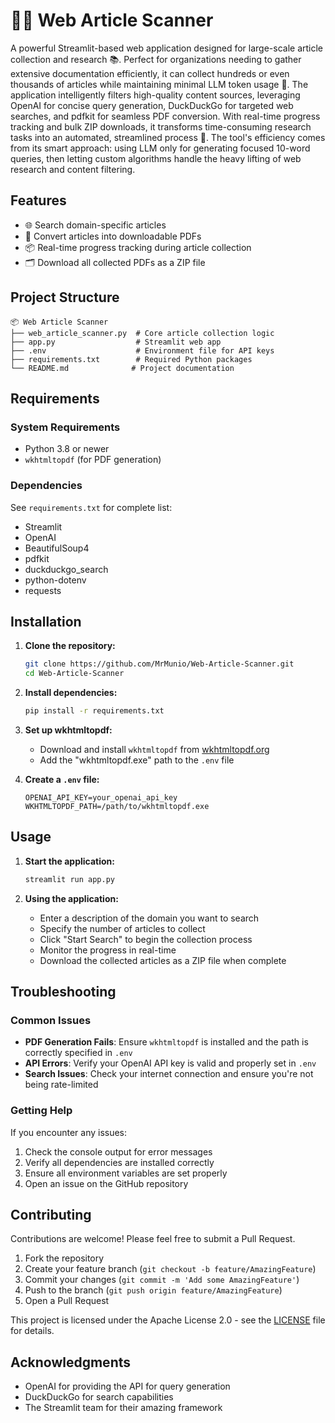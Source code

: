 # 🕵️‍♂️ Web Article Scanner

A powerful Streamlit-based web application designed for large-scale article collection and research 📚. Perfect for organizations needing to gather extensive documentation efficiently, it can collect hundreds or even thousands of articles while maintaining minimal LLM token usage 🎯. The application intelligently filters high-quality content sources, leveraging OpenAI for concise query generation, DuckDuckGo for targeted web searches, and pdfkit for seamless PDF conversion. With real-time progress tracking and bulk ZIP downloads, it transforms time-consuming research tasks into an automated, streamlined process 🚀. The tool's efficiency comes from its smart approach: using LLM only for generating focused 10-word queries, then letting custom algorithms handle the heavy lifting of web research and content filtering.

## Features

- 🌐 Search domain-specific articles
- 📄 Convert articles into downloadable PDFs
- 📦 Real-time progress tracking during article collection
- 🗂️ Download all collected PDFs as a ZIP file

## Project Structure

```
📦 Web Article Scanner
├── web_article_scanner.py  # Core article collection logic
├── app.py                  # Streamlit web app
├── .env                    # Environment file for API keys
├── requirements.txt        # Required Python packages
└── README.md              # Project documentation
```

## Requirements

### System Requirements
- Python 3.8 or newer
- `wkhtmltopdf` (for PDF generation)

### Dependencies
See `requirements.txt` for complete list:
- Streamlit
- OpenAI
- BeautifulSoup4
- pdfkit
- duckduckgo_search
- python-dotenv
- requests

## Installation

1. **Clone the repository:**
   ```bash
   git clone https://github.com/MrMunio/Web-Article-Scanner.git
   cd Web-Article-Scanner
   ```

2. **Install dependencies:**
   ```bash
   pip install -r requirements.txt
   ```

3. **Set up wkhtmltopdf:**
   - Download and install `wkhtmltopdf` from [wkhtmltopdf.org](https://wkhtmltopdf.org)
   - Add the "wkhtmltopdf.exe" path to the `.env` file

4. **Create a `.env` file:**
   ```plaintext
   OPENAI_API_KEY=your_openai_api_key
   WKHTMLTOPDF_PATH=/path/to/wkhtmltopdf.exe
   ```

## Usage

1. **Start the application:**
   ```bash
   streamlit run app.py
   ```

2. **Using the application:**
   - Enter a description of the domain you want to search
   - Specify the number of articles to collect
   - Click "Start Search" to begin the collection process
   - Monitor the progress in real-time
   - Download the collected articles as a ZIP file when complete

## Troubleshooting

### Common Issues
- **PDF Generation Fails**: Ensure `wkhtmltopdf` is installed and the path is correctly specified in `.env`
- **API Errors**: Verify your OpenAI API key is valid and properly set in `.env`
- **Search Issues**: Check your internet connection and ensure you're not being rate-limited

### Getting Help
If you encounter any issues:
1. Check the console output for error messages
2. Verify all dependencies are installed correctly
3. Ensure all environment variables are set properly
4. Open an issue on the GitHub repository

## Contributing

Contributions are welcome! Please feel free to submit a Pull Request.

1. Fork the repository
2. Create your feature branch (`git checkout -b feature/AmazingFeature`)
3. Commit your changes (`git commit -m 'Add some AmazingFeature'`)
4. Push to the branch (`git push origin feature/AmazingFeature`)
5. Open a Pull Request



This project is licensed under the Apache License 2.0 - see the [LICENSE](LICENSE) file for details.

## Acknowledgments

- OpenAI for providing the API for query generation
- DuckDuckGo for search capabilities
- The Streamlit team for their amazing framework
